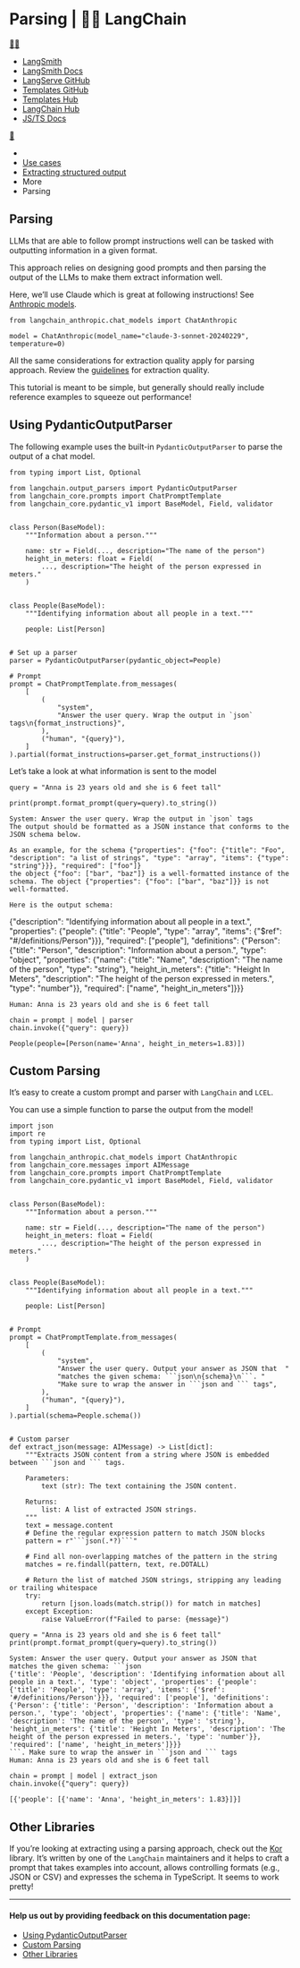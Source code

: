 # Parsing | 🦜️🔗 LangChain
[🦜️🔗](#)

*   [LangSmith](https://smith.langchain.com/)
*   [LangSmith Docs](https://docs.smith.langchain.com/)
*   [LangServe GitHub](https://github.com/langchain-ai/langserve)
*   [Templates GitHub](https://github.com/langchain-ai/langchain/tree/master/templates)
*   [Templates Hub](https://templates.langchain.com/)
*   [LangChain Hub](https://smith.langchain.com/hub)
*   [JS/TS Docs](https://js.langchain.com/)

[💬](https://chat.langchain.com/)[](https://github.com/langchain-ai/langchain)

*   [](https://python.langchain.com/)
*   [Use cases](https://python.langchain.com/docs/use_cases/)
*   [Extracting structured output](https://python.langchain.com/docs/use_cases/extraction/)
*   More
*   Parsing

Parsing
-------

LLMs that are able to follow prompt instructions well can be tasked with outputting information in a given format.

This approach relies on designing good prompts and then parsing the output of the LLMs to make them extract information well.

Here, we’ll use Claude which is great at following instructions! See [Anthropic models](https://www.anthropic.com/api).

```
from langchain_anthropic.chat_models import ChatAnthropic

model = ChatAnthropic(model_name="claude-3-sonnet-20240229", temperature=0)

```


All the same considerations for extraction quality apply for parsing approach. Review the [guidelines](https://python.langchain.com/docs/use_cases/extraction/guidelines/) for extraction quality.

This tutorial is meant to be simple, but generally should really include reference examples to squeeze out performance!

Using PydanticOutputParser[​](#using-pydanticoutputparser "Direct link to Using PydanticOutputParser")
------------------------------------------------------------------------------------------------------

The following example uses the built-in `PydanticOutputParser` to parse the output of a chat model.

```
from typing import List, Optional

from langchain.output_parsers import PydanticOutputParser
from langchain_core.prompts import ChatPromptTemplate
from langchain_core.pydantic_v1 import BaseModel, Field, validator


class Person(BaseModel):
    """Information about a person."""

    name: str = Field(..., description="The name of the person")
    height_in_meters: float = Field(
        ..., description="The height of the person expressed in meters."
    )


class People(BaseModel):
    """Identifying information about all people in a text."""

    people: List[Person]


# Set up a parser
parser = PydanticOutputParser(pydantic_object=People)

# Prompt
prompt = ChatPromptTemplate.from_messages(
    [
        (
            "system",
            "Answer the user query. Wrap the output in `json` tags\n{format_instructions}",
        ),
        ("human", "{query}"),
    ]
).partial(format_instructions=parser.get_format_instructions())

```


Let’s take a look at what information is sent to the model

```
query = "Anna is 23 years old and she is 6 feet tall"

```


```
print(prompt.format_prompt(query=query).to_string())

```


```
System: Answer the user query. Wrap the output in `json` tags
The output should be formatted as a JSON instance that conforms to the JSON schema below.

As an example, for the schema {"properties": {"foo": {"title": "Foo", "description": "a list of strings", "type": "array", "items": {"type": "string"}}}, "required": ["foo"]}
the object {"foo": ["bar", "baz"]} is a well-formatted instance of the schema. The object {"properties": {"foo": ["bar", "baz"]}} is not well-formatted.

Here is the output schema:
```
{"description": "Identifying information about all people in a text.", "properties": {"people": {"title": "People", "type": "array", "items": {"$ref": "#/definitions/Person"}}}, "required": ["people"], "definitions": {"Person": {"title": "Person", "description": "Information about a person.", "type": "object", "properties": {"name": {"title": "Name", "description": "The name of the person", "type": "string"}, "height_in_meters": {"title": "Height In Meters", "description": "The height of the person expressed in meters.", "type": "number"}}, "required": ["name", "height_in_meters"]}}}
```
Human: Anna is 23 years old and she is 6 feet tall

```


```
chain = prompt | model | parser
chain.invoke({"query": query})

```


```
People(people=[Person(name='Anna', height_in_meters=1.83)])

```


Custom Parsing[​](#custom-parsing "Direct link to Custom Parsing")
------------------------------------------------------------------

It’s easy to create a custom prompt and parser with `LangChain` and `LCEL`.

You can use a simple function to parse the output from the model!

```
import json
import re
from typing import List, Optional

from langchain_anthropic.chat_models import ChatAnthropic
from langchain_core.messages import AIMessage
from langchain_core.prompts import ChatPromptTemplate
from langchain_core.pydantic_v1 import BaseModel, Field, validator


class Person(BaseModel):
    """Information about a person."""

    name: str = Field(..., description="The name of the person")
    height_in_meters: float = Field(
        ..., description="The height of the person expressed in meters."
    )


class People(BaseModel):
    """Identifying information about all people in a text."""

    people: List[Person]


# Prompt
prompt = ChatPromptTemplate.from_messages(
    [
        (
            "system",
            "Answer the user query. Output your answer as JSON that  "
            "matches the given schema: ```json\n{schema}\n```. "
            "Make sure to wrap the answer in ```json and ``` tags",
        ),
        ("human", "{query}"),
    ]
).partial(schema=People.schema())


# Custom parser
def extract_json(message: AIMessage) -> List[dict]:
    """Extracts JSON content from a string where JSON is embedded between ```json and ``` tags.

    Parameters:
        text (str): The text containing the JSON content.

    Returns:
        list: A list of extracted JSON strings.
    """
    text = message.content
    # Define the regular expression pattern to match JSON blocks
    pattern = r"```json(.*?)```"

    # Find all non-overlapping matches of the pattern in the string
    matches = re.findall(pattern, text, re.DOTALL)

    # Return the list of matched JSON strings, stripping any leading or trailing whitespace
    try:
        return [json.loads(match.strip()) for match in matches]
    except Exception:
        raise ValueError(f"Failed to parse: {message}")

```


```
query = "Anna is 23 years old and she is 6 feet tall"
print(prompt.format_prompt(query=query).to_string())

```


```
System: Answer the user query. Output your answer as JSON that  matches the given schema: ```json
{'title': 'People', 'description': 'Identifying information about all people in a text.', 'type': 'object', 'properties': {'people': {'title': 'People', 'type': 'array', 'items': {'$ref': '#/definitions/Person'}}}, 'required': ['people'], 'definitions': {'Person': {'title': 'Person', 'description': 'Information about a person.', 'type': 'object', 'properties': {'name': {'title': 'Name', 'description': 'The name of the person', 'type': 'string'}, 'height_in_meters': {'title': 'Height In Meters', 'description': 'The height of the person expressed in meters.', 'type': 'number'}}, 'required': ['name', 'height_in_meters']}}}
```. Make sure to wrap the answer in ```json and ``` tags
Human: Anna is 23 years old and she is 6 feet tall

```


```
chain = prompt | model | extract_json
chain.invoke({"query": query})

```


```
[{'people': [{'name': 'Anna', 'height_in_meters': 1.83}]}]

```


Other Libraries[​](#other-libraries "Direct link to Other Libraries")
---------------------------------------------------------------------

If you’re looking at extracting using a parsing approach, check out the [Kor](https://eyurtsev.github.io/kor/) library. It’s written by one of the `LangChain` maintainers and it helps to craft a prompt that takes examples into account, allows controlling formats (e.g., JSON or CSV) and expresses the schema in TypeScript. It seems to work pretty!

* * *

#### Help us out by providing feedback on this documentation page:

[](https://python.langchain.com/docs/use_cases/extraction/how_to/handle_files/)[](https://python.langchain.com/docs/use_cases/chatbots/)

*   [Using PydanticOutputParser](#using-pydanticoutputparser)
*   [Custom Parsing](#custom-parsing)
*   [Other Libraries](#other-libraries)